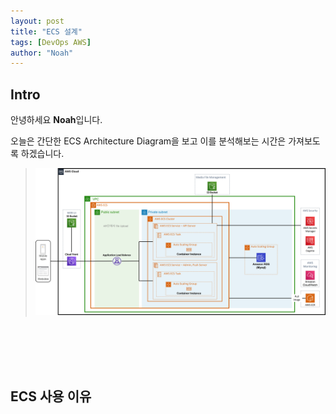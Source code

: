 ```yaml
---
layout: post
title: "ECS 설계"
tags: [DevOps AWS]
author: "Noah"
---
```


## Intro
안녕하세요 **Noah**입니다.

오늘은 간단한 ECS Architecture Diagram을 보고 이를 분석해보는 시간은 가져보도록 하겠습니다.
> <img src="../../../assets/img/2022-07-20-AWS_ECS_Fargate_Architecture/architecture_diagram.jpg"  width="1400"/>
<br/><br/><br/><br/>


## ECS 사용 이유
